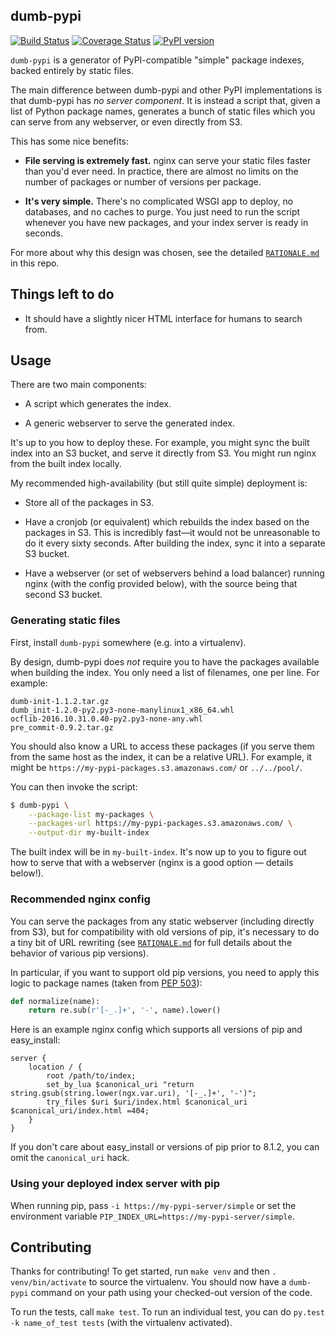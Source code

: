 dumb-pypi
---------

[![Build Status](https://travis-ci.org/chriskuehl/dumb-pypi.svg?branch=master)](https://travis-ci.org/chriskuehl/dumb-pypi)
[![Coverage Status](https://coveralls.io/repos/github/chriskuehl/dumb-pypi/badge.svg?branch=master)](https://coveralls.io/github/chriskuehl/dumb-pypi?branch=master)
[![PyPI version](https://badge.fury.io/py/dumb-pypi.svg)](https://pypi.python.org/pypi/dumb-pypi)


`dumb-pypi` is a generator of PyPI-compatible "simple" package indexes, backed
entirely by static files.

The main difference between dumb-pypi and other PyPI implementations is that
dumb-pypi has *no server component*. It is instead a script that, given a list
of Python package names, generates a bunch of static files which you can serve
from any webserver, or even directly from S3.

This has some nice benefits:

* **File serving is extremely fast.** nginx can serve your static files faster than you'd
  ever need. In practice, there are almost no limits on the number of packages
  or number of versions per package.

* **It's very simple.** There's no complicated WSGI app to deploy, no
  databases, and no caches to purge. You just need to run the script whenever
  you have new packages, and your index server is ready in seconds.

For more about why this design was chosen, see the detailed
[`RATIONALE.md`][rationale] in this repo.


## Things left to do

* It should have a slightly nicer HTML interface for humans to search from.


## Usage

There are two main components:

* A script which generates the index.

* A generic webserver to serve the generated index.

It's up to you how to deploy these. For example, you might sync the built index
into an S3 bucket, and serve it directly from S3. You might run nginx from the
built index locally.

My recommended high-availability (but still quite simple) deployment is:

* Store all of the packages in S3.

* Have a cronjob (or equivalent) which rebuilds the index based on the packages
  in S3. This is incredibly fast—it would not be unreasonable to do it every
  sixty seconds. After building the index, sync it into a separate S3 bucket.

* Have a webserver (or set of webservers behind a load balancer) running nginx
  (with the config provided below), with the source being that second S3
  bucket.


### Generating static files

First, install `dumb-pypi` somewhere (e.g. into a virtualenv).

By design, dumb-pypi does *not* require you to have the packages available when
building the index. You only need a list of filenames, one per line. For
example:

```
dumb-init-1.1.2.tar.gz
dumb_init-1.2.0-py2.py3-none-manylinux1_x86_64.whl
ocflib-2016.10.31.0.40-py2.py3-none-any.whl
pre_commit-0.9.2.tar.gz
```

You should also know a URL to access these packages (if you serve them from the
same host as the index, it can be a relative URL). For example, it might be
`https://my-pypi-packages.s3.amazonaws.com/` or `../../pool/`.

You can then invoke the script:

```bash
$ dumb-pypi \
    --package-list my-packages \
    --packages-url https://my-pypi-packages.s3.amazonaws.com/ \
    --output-dir my-built-index
```

The built index will be in `my-built-index`. It's now up to you to figure out
how to serve that with a webserver (nginx is a good option — details below!).


### Recommended nginx config

You can serve the packages from any static webserver (including directly from
S3), but for compatibility with old versions of pip, it's necessary to do a
tiny bit of URL rewriting (see [`RATIONALE.md`][rationale] for full details
about the behavior of various pip versions).

In particular, if you want to support old pip versions, you need to apply this
logic to package names (taken from [PEP 503][pep503]):

```python
def normalize(name):
    return re.sub(r'[-_.]+', '-', name).lower()
```

Here is an example nginx config which supports all versions of pip and
easy_install:

```nginx
server {
    location / {
        root /path/to/index;
        set_by_lua $canonical_uri "return string.gsub(string.lower(ngx.var.uri), '[-_.]+', '-')";
        try_files $uri $uri/index.html $canonical_uri $canonical_uri/index.html =404;
    }
}

```

If you don't care about easy_install or versions of pip prior to 8.1.2, you can
omit the `canonical_uri` hack.


### Using your deployed index server with pip

When running pip, pass `-i https://my-pypi-server/simple` or set the
environment variable `PIP_INDEX_URL=https://my-pypi-server/simple`.


## Contributing

Thanks for contributing! To get started, run `make venv` and then `.
venv/bin/activate` to source the virtualenv. You should now have a `dumb-pypi`
command on your path using your checked-out version of the code.

To run the tests, call `make test`. To run an individual test, you can do
`py.test -k name_of_test tests` (with the virtualenv activated).


[rationale]: https://github.com/chriskuehl/dumb-pypi/blob/master/RATIONALE.md
[pep503]: https://www.python.org/dev/peps/pep-0503/
